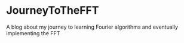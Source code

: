 # JourneyToTheFFT
A blog about my journey to learning Fourier algorithms and eventually implementing the FFT
